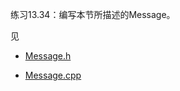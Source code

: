 练习13.34：编写本节所描述的Message。

见

- [Message.h](./example_Copy_Control/Message.h)

- [Message.cpp](./example_Copy_Control/Message.cpp)
